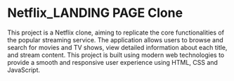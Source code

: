 # Netflix_LANDING PAGE Clone
This project is a Netflix clone, aiming to replicate the core functionalities of the popular streaming service. The application allows users to browse and search for movies and TV shows, view detailed information about each title, and stream content. This project is built using modern web technologies to provide a smooth and responsive user experience using HTML, CSS and JavaScript.
